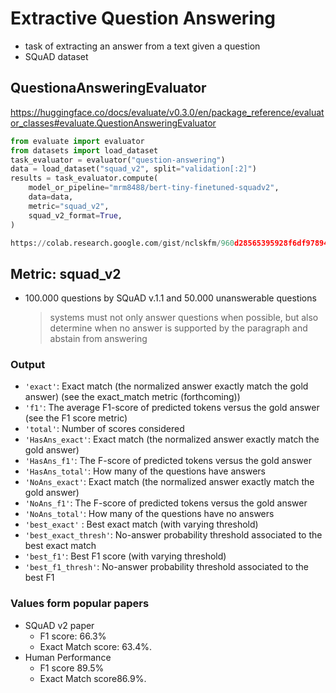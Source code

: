 # Extractive Question Answering

- task of extracting an answer from a text given a question
- SQuAD dataset


## QuestionaAnsweringEvaluator

https://huggingface.co/docs/evaluate/v0.3.0/en/package_reference/evaluator_classes#evaluate.QuestionAnsweringEvaluator

```py
from evaluate import evaluator
from datasets import load_dataset
task_evaluator = evaluator("question-answering")
data = load_dataset("squad_v2", split="validation[:2]")
results = task_evaluator.compute(
    model_or_pipeline="mrm8488/bert-tiny-finetuned-squadv2",
    data=data,
    metric="squad_v2",
    squad_v2_format=True,
)

https://colab.research.google.com/gist/nclskfm/960d28565395928f6df97894e21541b7/evaluation-square-models.ipynb

```

## Metric: squad_v2

- 100.000 questions by SQuAD v.1.1 and 50.000 unanswerable questions
  > systems must not only answer questions when possible, but also determine when no answer is supported by the paragraph and abstain from answering

### Output

- `'exact'`: Exact match (the normalized answer exactly match the gold answer) (see the exact_match metric (forthcoming))
- `'f1'`: The average F1-score of predicted tokens versus the gold answer (see the F1 score metric)
- `'total'`: Number of scores considered
- `'HasAns_exact'`: Exact match (the normalized answer exactly match the gold answer)
- `'HasAns_f1'`: The F-score of predicted tokens versus the gold answer
- `'HasAns_total'`: How many of the questions have answers
- `'NoAns_exact'`: Exact match (the normalized answer exactly match the gold answer)
- `'NoAns_f1'`: The F-score of predicted tokens versus the gold answer
- `'NoAns_total'`: How many of the questions have no answers
- `'best_exact'` : Best exact match (with varying threshold)
- `'best_exact_thresh'`: No-answer probability threshold associated to the best exact match
- `'best_f1'`: Best F1 score (with varying threshold)
- `'best_f1_thresh'`: No-answer probability threshold associated to the best F1

### Values form popular papers

- SQuAD v2 paper
  - F1 score: 66.3%
  - Exact Match score: 63.4%.
- Human Performance
  - F1 score 89.5%
  - Exact Match score86.9%.

